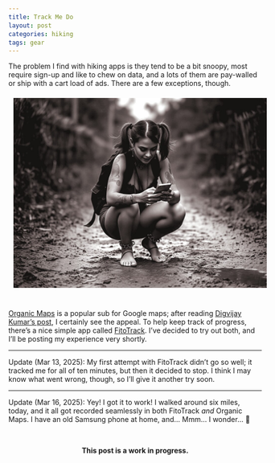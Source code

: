 ```yaml
---
title: Track Me Do
layout: post
categories: hiking 
tags: gear
---
```


The problem I find with hiking apps is they tend to be a bit snoopy, most require sign-up and like to chew on data, and a lots of them are pay-walled or ship with a cart load of ads. There are a few exceptions, though.

<div>
  <center>
     <img style="padding-top: 7px; padding-bottom: 25px; padding-left: 10px; padding-right: 10px; margin-left: auto; margin-right: auto; width: 600px" src="https://raw.githubusercontent.com/martbetz/martbetz.github.io/refs/heads/main/_includes/custom/phone-hiker.jpg" alt="Hiker">
  </center>
</div>



<!-- A thirty-five-year-old barefoot woman with blue pig tails, metal ankle chains, tattoos on arms and legs, and a black backpack, wearing a pink top and yellow shorts, squatting on a small rock in a texas desert lookig at a phone. -->

<a href="https://organicmaps.app/ ">Organic Maps</a> is a popular sub for Google maps; after reading <a href="https://www.makeuseof.com/organic-maps-google-maps-privacy-focused-alternative/">Digvijay Kumar’s post</a>, I certainly see the appeal. To help keep track of progress, there’s a nice simple app called <a href="https://codeberg.org/jannis/FitoTrack">FitoTrack</a>. I’ve decided to try out both, and I’ll be posting my experience very shortly.

<hr>

Update (Mar 13, 2025): My first attempt with FitoTrack didn’t go so well; it tracked me for all of ten minutes, but then it decided to stop. I think I may know what went wrong, though, so I’ll give it another try soon.

<hr>

Update (Mar 16, 2025): Yey! I got it to work! I walked around six miles, today, and it all got recorded seamlessly in both FitoTrack <i>and</i> Organic Maps. I have an old Samsung phone at home, and... Mmm... I wonder... 🤔

<br><center><b>This post is a work in progress.</b></center><br>



